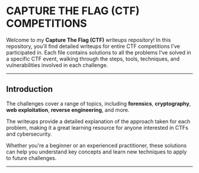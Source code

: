 # CAPTURE THE FLAG (CTF) COMPETITIONS

Welcome to my **Capture The Flag (CTF)** writeups repository! In this repository, you'll find detailed writeups for entire CTF competitions I've participated in. Each file contains solutions to all the problems I’ve solved in a specific CTF event, walking through the steps, tools, techniques, and vulnerabilities involved in each challenge.

---
## Introduction

The challenges cover a range of topics, including **forensics**, **cryptography**, **web exploitation**, **reverse engineering**, and more.

The writeups provide a detailed explanation of the approach taken for each problem, making it a great learning resource for anyone interested in CTFs and cybersecurity. 

Whether you're a beginner or an experienced practitioner, these solutions can help you understand key concepts and learn new techniques to apply to future challenges.

---
